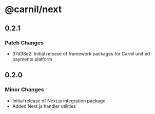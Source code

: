 # @carnil/next

## 0.2.1

### Patch Changes

- 37d38e2: Initial release of framework packages for Carnil unified payments platform

## 0.2.0

### Minor Changes

- Initial release of Next.js integration package
- Added Next.js handler utilities
